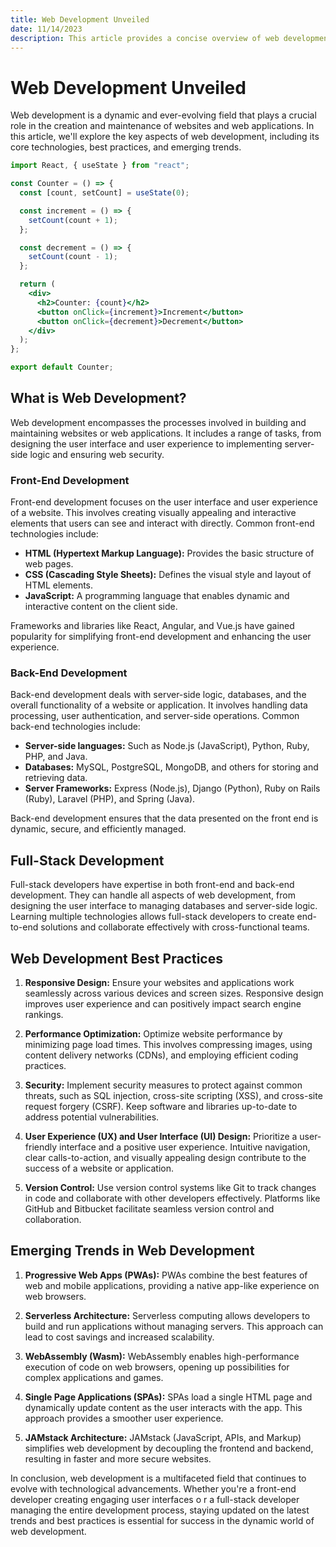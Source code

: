 ```yaml
---
title: Web Development Unveiled
date: 11/14/2023
description: This article provides a concise overview of web development, covering front-end technologies like HTML, CSS, and JavaScript, as well as back-end essentials. It emphasizes best practices, from responsive design to security measures, and explores emerging trends such as Progressive Web Apps and serverless architecture. Whether you're a beginner or a seasoned developer, this quick read offers insights into the core aspects and future directions of web development.
---
```


# Web Development Unveiled

Web development is a dynamic and ever-evolving field that plays a crucial role in the creation and maintenance of websites and web applications. In this article, we'll explore the key aspects of web development, including its core technologies, best practices, and emerging trends.

```jsx
import React, { useState } from "react";

const Counter = () => {
  const [count, setCount] = useState(0);

  const increment = () => {
    setCount(count + 1);
  };

  const decrement = () => {
    setCount(count - 1);
  };

  return (
    <div>
      <h2>Counter: {count}</h2>
      <button onClick={increment}>Increment</button>
      <button onClick={decrement}>Decrement</button>
    </div>
  );
};

export default Counter;
```

## What is Web Development?

Web development encompasses the processes involved in building and maintaining websites or web applications. It includes a range of tasks, from designing the user interface and user experience to implementing server-side logic and ensuring web security.

### Front-End Development

Front-end development focuses on the user interface and user experience of a website. This involves creating visually appealing and interactive elements that users can see and interact with directly. Common front-end technologies include:

- **HTML (Hypertext Markup Language):** Provides the basic structure of web pages.
- **CSS (Cascading Style Sheets):** Defines the visual style and layout of HTML elements.
- **JavaScript:** A programming language that enables dynamic and interactive content on the client side.

Frameworks and libraries like React, Angular, and Vue.js have gained popularity for simplifying front-end development and enhancing the user experience.

### Back-End Development

Back-end development deals with server-side logic, databases, and the overall functionality of a website or application. It involves handling data processing, user authentication, and server-side operations. Common back-end technologies include:

- **Server-side languages:** Such as Node.js (JavaScript), Python, Ruby, PHP, and Java.
- **Databases:** MySQL, PostgreSQL, MongoDB, and others for storing and retrieving data.
- **Server Frameworks:** Express (Node.js), Django (Python), Ruby on Rails (Ruby), Laravel (PHP), and Spring (Java).

Back-end development ensures that the data presented on the front end is dynamic, secure, and efficiently managed.

## Full-Stack Development

Full-stack developers have expertise in both front-end and back-end development. They can handle all aspects of web development, from designing the user interface to managing databases and server-side logic. Learning multiple technologies allows full-stack developers to create end-to-end solutions and collaborate effectively with cross-functional teams.

## Web Development Best Practices

1. **Responsive Design:** Ensure your websites and applications work seamlessly across various devices and screen sizes. Responsive design improves user experience and can positively impact search engine rankings.

2. **Performance Optimization:** Optimize website performance by minimizing page load times. This involves compressing images, using content delivery networks (CDNs), and employing efficient coding practices.

3. **Security:** Implement security measures to protect against common threats, such as SQL injection, cross-site scripting (XSS), and cross-site request forgery (CSRF). Keep software and libraries up-to-date to address potential vulnerabilities.

4. **User Experience (UX) and User Interface (UI) Design:** Prioritize a user-friendly interface and a positive user experience. Intuitive navigation, clear calls-to-action, and visually appealing design contribute to the success of a website or application.

5. **Version Control:** Use version control systems like Git to track changes in code and collaborate with other developers effectively. Platforms like GitHub and Bitbucket facilitate seamless version control and collaboration.

## Emerging Trends in Web Development

1. **Progressive Web Apps (PWAs):** PWAs combine the best features of web and mobile applications, providing a native app-like experience on web browsers.

2. **Serverless Architecture:** Serverless computing allows developers to build and run applications without managing servers. This approach can lead to cost savings and increased scalability.

3. **WebAssembly (Wasm):** WebAssembly enables high-performance execution of code on web browsers, opening up possibilities for complex applications and games.

4. **Single Page Applications (SPAs):** SPAs load a single HTML page and dynamically update content as the user interacts with the app. This approach provides a smoother user experience.

5. **JAMstack Architecture:** JAMstack (JavaScript, APIs, and Markup) simplifies web development by decoupling the frontend and backend, resulting in faster and more secure websites.

In conclusion, web development is a multifaceted field that continues to evolve with technological advancements. Whether you're a front-end developer creating engaging user interfaces o
r a full-stack developer managing the entire development process, staying updated on the latest trends and best practices is essential for success in the dynamic world of web development.
